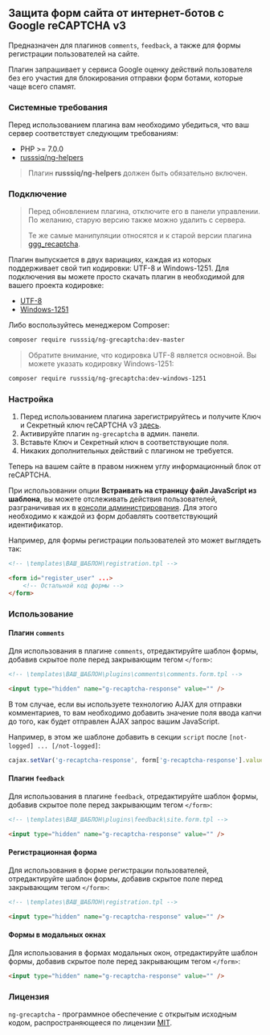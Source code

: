 ## Защита форм сайта от интернет-ботов с Google reCAPTCHA v3

Предназначен для плагинов `comments`, `feedback`, а также для формы регистрации пользователей на сайте.

Плагин запрашивает у сервиса Google оценку действий пользователя без его участия для блокирования отправки форм ботами, которые чаще всего спамят.

### Системные требования

Перед использованием плагина вам необходимо убедиться, что ваш сервер соответствует следующим требованиям:

 - PHP >= 7.0.0
 - [russsiq/ng-helpers](https://github.com/russsiq/ng-helpers)

> Плагин **russsiq/ng-helpers** должен быть обязательно включен.

### Подключение

 > Перед обновлением плагина, отключите его в панели управлении. По желанию, старую версию также можно удалить с сервера.
 >
 > Те же самые манипуляции относятся и к старой версии плагина [ggg_recaptcha](http://ngcms.ru/forum/viewtopic.php?pid=44202#p44202).

Плагин выпускается в двух вариациях, каждая из которых поддерживает свой тип кодировки: UTF-8 и Windows-1251. Для подключения вы можете просто скачать плагин в необходимой для вашего проекта кодировке:

 - [UTF-8](https://codeload.github.com/russsiq/ng-grecaptcha/zip/master)
 - [Windows-1251](https://codeload.github.com/russsiq/ng-grecaptcha/zip/windows-1251)

Либо воспользуйтесь менеджером Composer:

```bash
composer require russsiq/ng-grecaptcha:dev-master
```

 > Обратите внимание, что кодировка UTF-8 является основной. Вы можете указать кодировку Windows-1251:

```bash
composer require russsiq/ng-grecaptcha:dev-windows-1251
```

### Настройка

 1. Перед использованием плагина зарегистрируйтесь и получите Ключ и Секретный ключ reCAPTCHA v3 [здесь](https://g.co/recaptcha/v3).
 1. Активируйте плагин `ng-grecaptcha` в админ. панели.
 1. Вставьте Ключ и Секретный ключ в соответствующие поля.
 1. Никаких дополнительных действий с плагином не требуется.

Теперь на вашем сайте в правом нижнем углу информационный блок от reCAPTCHA.

При использовании опции **Встраивать на страницу файл JavaScript из шаблона**, вы можете отслеживать действия пользователей, разграничивая их в [консоли администрирования](https://g.co/recaptcha/admin/). Для этого необходимо к каждой из форм добавлять соответствующий идентификатор.

Например, для формы регистрации пользователей это может выглядеть так:

```html
<!-- \templates\ВАШ_ШАБЛОН\registration.tpl -->

<form id="register_user" ...>
    <!-- Остальной код формы -->
</form>
```

### Использование

#### Плагин `comments`

Для использования в плагине `comments`, отредактируйте шаблон формы, добавив скрытое поле перед закрывающим тегом `</form>`:

```html
<!-- \templates\ВАШ_ШАБЛОН\plugins\comments\comments.form.tpl -->

<input type="hidden" name="g-recaptcha-response" value="" />
```

В том случае, если вы используете технологию AJAX для отправки комментариев, то вам необходимо добавить значение поля ввода капчи до того, как будет отправлен AJAX запрос вашим JavaScript.

Например, в этом же шаблоне добавить в секции `script` после `[not-logged] ... [/not-logged]`:

```javascript
cajax.setVar('g-recaptcha-response', form['g-recaptcha-response'].value);
```

#### Плагин `feedback`

Для использования в плагине `feedback`, отредактируйте шаблон формы, добавив скрытое поле перед закрывающим тегом `</form>`:

```html
<!-- \templates\ВАШ_ШАБЛОН\plugins\feedback\site.form.tpl -->

<input type="hidden" name="g-recaptcha-response" value="" />
```

#### Регистрационная форма

Для использования в форме регистрации пользователей, отредактируйте шаблон формы, добавив скрытое поле перед закрывающим тегом `</form>`:

```html
<!-- \templates\ВАШ_ШАБЛОН\registration.tpl -->

<input type="hidden" name="g-recaptcha-response" value="" />
```

#### Формы в модальных окнах

Для использования в формах модальных окон, отредактируйте шаблон формы, добавив скрытое поле перед закрывающим тегом `</form>`:

```html
<input type="hidden" name="g-recaptcha-response" value="" />
```

### Лицензия

`ng-grecaptcha` - программное обеспечение с открытым исходным кодом, распространяющееся по лицензии [MIT](https://choosealicense.com/licenses/mit/).
